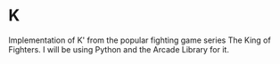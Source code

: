 # K
Implementation of K' from the popular fighting game series The King of Fighters. I will be using Python and the Arcade Library for it.
